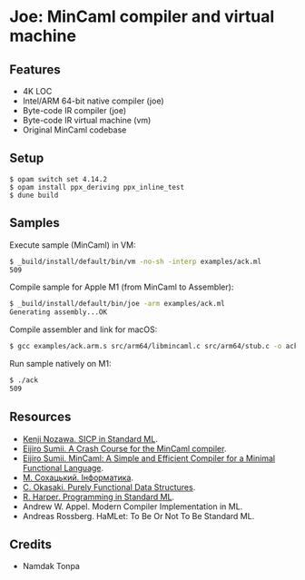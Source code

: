 Joe: MinCaml compiler and virtual machine
=========================================

Features
--------

* 4K LOC
* Intel/ARM 64-bit native compiler (joe)
* Byte-code IR compiler (joe)
* Byte-code IR virtual machine (vm)
* Original MinCaml codebase

Setup
-----

```
$ opam switch set 4.14.2
$ opam install ppx_deriving ppx_inline_test
$ dune build
```

Samples
-------

Execute sample (MinCaml) in VM:

```sh
$ _build/install/default/bin/vm -no-sh -interp examples/ack.ml
509
```

Compile sample for Apple M1 (from MinCaml to Assembler):

```sh
$ _build/install/default/bin/joe -arm examples/ack.ml
Generating assembly...OK
```

Compile assembler and link for macOS:

```sh
$ gcc examples/ack.arm.s src/arm64/libmincaml.c src/arm64/stub.c -o ack
```

Run sample natively on M1:

```sh
$ ./ack
509
```

Resources
---------

* <a href="https://github.com/hz7k-nzw/sicp-in-smlnj">Kenji Nozawa. SICP in Standard ML</a>.
* <a href="https://esumii.github.io/min-caml/index-e.html">Eijiro Sumii. A Crash Course for the MinCaml compiler</a>.
* <a href="https://esumii.github.io/min-caml/paper.pdf">Eijiro Sumii. MinCaml: A Simple and Efficient Compiler for a Minimal Functional Language</a>.
* <a href="https://tonpa.guru/stream/2024/2024-03-30%20Інформатика.htm">М. Сохацький. Інформатика</a>.
* <a href="https://www.cs.cmu.edu/~rwh/students/okasaki.pdf">C. Okasaki. Purely Functional Data Structures</a>.
* <a href="https://www.cs.cmu.edu/~rwh/isml/book.pdf">R. Harper. Programming in Standard ML</a>.
* Andrew W. Appel. Modern Compiler Implementation in ML.
* Andreas Rossberg. HaMLet: To Be Or Not To Be Standard ML.

Credits
-------

* Namdak Tonpa
